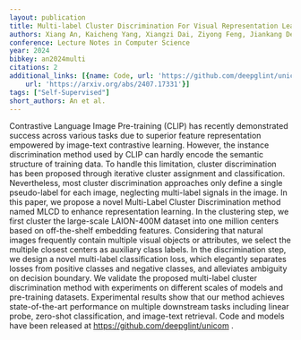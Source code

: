 ```yaml
---
layout: publication
title: Multi-label Cluster Discrimination For Visual Representation Learning
authors: Xiang An, Kaicheng Yang, Xiangzi Dai, Ziyong Feng, Jiankang Deng
conference: Lecture Notes in Computer Science
year: 2024
bibkey: an2024multi
citations: 2
additional_links: [{name: Code, url: 'https://github.com/deepglint/unicom'}, {name: Paper,
    url: 'https://arxiv.org/abs/2407.17331'}]
tags: ["Self-Supervised"]
short_authors: An et al.
---
```

Contrastive Language Image Pre-training (CLIP) has recently demonstrated
success across various tasks due to superior feature representation empowered
by image-text contrastive learning. However, the instance discrimination method
used by CLIP can hardly encode the semantic structure of training data. To
handle this limitation, cluster discrimination has been proposed through
iterative cluster assignment and classification. Nevertheless, most cluster
discrimination approaches only define a single pseudo-label for each image,
neglecting multi-label signals in the image. In this paper, we propose a novel
Multi-Label Cluster Discrimination method named MLCD to enhance representation
learning. In the clustering step, we first cluster the large-scale LAION-400M
dataset into one million centers based on off-the-shelf embedding features.
Considering that natural images frequently contain multiple visual objects or
attributes, we select the multiple closest centers as auxiliary class labels.
In the discrimination step, we design a novel multi-label classification loss,
which elegantly separates losses from positive classes and negative classes,
and alleviates ambiguity on decision boundary. We validate the proposed
multi-label cluster discrimination method with experiments on different scales
of models and pre-training datasets. Experimental results show that our method
achieves state-of-the-art performance on multiple downstream tasks including
linear probe, zero-shot classification, and image-text retrieval. Code and
models have been released at https://github.com/deepglint/unicom .